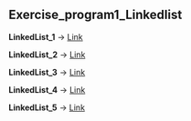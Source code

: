## Exercise_program1_Linkedlist

**LinkedList_1** -> [Link](https://github.com/rashmitha006/Java-Programs-With-Outputs/blob/main/1_LinkedList_Exercises/1c.a.png)

**LinkedList_2** -> [Link](https://github.com/rashmitha006/Java-Programs-With-Outputs/blob/main/1_LinkedList_Exercises/1c.b.png)

**LinkedList_3** -> [Link](https://github.com/rashmitha006/Java-Programs-With-Outputs/blob/main/1_LinkedList_Exercises/1c.c.png)

**LinkedList_4** -> [Link](https://github.com/rashmitha006/Java-Programs-With-Outputs/blob/main/1_LinkedList_Exercises/1c.d.png)

**LinkedList_5** -> [Link](https://github.com/rashmitha006/Java-Programs-With-Outputs/blob/main/1_LinkedList_Exercises/1c.e.png)
